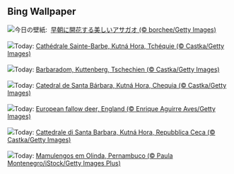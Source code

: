 ## Bing Wallpaper
![](https://www.bing.com/th?id=OHR.Morningglory2025_JA-JP5429610056_UHD.jpg&w=1000)今日の壁紙: &nbsp;[早朝に開花する美しいアサガオ (© borchee/Getty Images)](https://www.bing.com/th?id=OHR.Morningglory2025_JA-JP5429610056_UHD.jpg)
<br><br/>
![](https://www.bing.com/th?id=OHR.SaintBarbaras_FR-FR4490815569_UHD.jpg&w=1000)Today: [Cathédrale Sainte-Barbe, Kutná Hora, Tchéquie (© Castka/Getty Images)](https://www.bing.com/th?id=OHR.SaintBarbaras_FR-FR4490815569_UHD.jpg)
<br><br/>
![](https://www.bing.com/th?id=OHR.SaintBarbaras_DE-DE2329773530_UHD.jpg&w=1000)Today: [Barbaradom, Kuttenberg, Tschechien (© Castka/Getty Images)](https://www.bing.com/th?id=OHR.SaintBarbaras_DE-DE2329773530_UHD.jpg)
<br><br/>
![](https://www.bing.com/th?id=OHR.SaintBarbaras_ES-ES8198258908_UHD.jpg&w=1000)Today: [Catedral de Santa Bárbara, Kutná Hora, Chequia (© Castka/Getty Images)](https://www.bing.com/th?id=OHR.SaintBarbaras_ES-ES8198258908_UHD.jpg)
<br><br/>
![](https://www.bing.com/th?id=OHR.CervusDama_EN-GB8518055482_UHD.jpg&w=1000)Today: [European fallow deer, England (© Enrique Aguirre Aves/Getty Images)](https://www.bing.com/th?id=OHR.CervusDama_EN-GB8518055482_UHD.jpg)
<br><br/>
![](https://www.bing.com/th?id=OHR.SaintBarbaras_IT-IT0267106236_UHD.jpg&w=1000)Today: [Cattedrale di Santa Barbara, Kutná Hora, Repubblica Ceca (© Castka/Getty Images)](https://www.bing.com/th?id=OHR.SaintBarbaras_IT-IT0267106236_UHD.jpg)
<br><br/>
![](https://www.bing.com/th?id=OHR.DiaFolk_PT-BR5591184698_UHD.jpg&w=1000)Today: [Mamulengos em Olinda, Pernambuco (© Paula Montenegro/iStock/Getty Images Plus)](https://www.bing.com/th?id=OHR.DiaFolk_PT-BR5591184698_UHD.jpg)
<br><br/>
